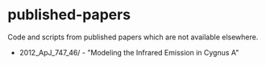 published-papers
================

Code and scripts from published papers which are not available elsewhere.

* 2012\_ApJ\_747\_46/	- "Modeling the Infrared Emission in Cygnus A"
